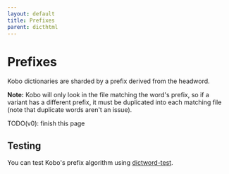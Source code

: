 ```yaml
---
layout: default
title: Prefixes
parent: dicthtml
---
```


# Prefixes
Kobo dictionaries are sharded by a prefix derived from the headword.

**Note:** Kobo will only look in the file matching the word's prefix, so if a variant has a different prefix, it must be duplicated into each matching file (note that duplicate words aren't an issue).

TODO(v0): finish this page

## Testing
You can test Kobo's prefix algorithm using [dictword-test](https://github.com/geek1011/kobo-mods/tree/master/dictword-test/).
